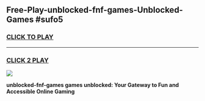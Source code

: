 
## Free-Play-unblocked-fnf-games-Unblocked-Games #sufo5
<h3>
<a href="https://news.freeplayer.one?title=unblocked-fnf-games&ref=8M">CLICK TO PLAY</a></h3>
<hr>

<h3>
<a href="https://news.freeplayer.one?title=unblocked-fnf-games&ref=8M">CLICK 2 PLAY</a>
  
</h3>

<a href="https://news.freeplayer.one?title=unblocked-fnf-games&ref=8M"><img src="https://clearcache.store/games.png"></a>


**unblocked-fnf-games games unblocked: Your Gateway to Fun and Accessible Online Gaming**
